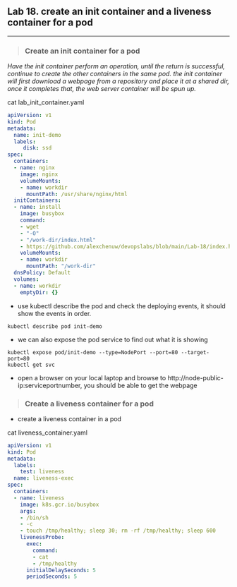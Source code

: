 ## Lab 18. create an init container and a liveness container for a pod
___

> ### Create an init container for a pod

_Have the init container perform an operation, until the return is successful, continue to create the other containers in the same pod.
the init container will first download a webpage from a repository and place it at a shared dir, once it completes that, the web server container will be spun up._

cat lab_init_container.yaml
```yaml
apiVersion: v1
kind: Pod
metadata:
  name: init-demo
  labels:
     disk: ssd
spec:
  containers:
  - name: nginx
    image: nginx
    volumeMounts:
    - name: workdir
      mountPath: /usr/share/nginx/html
  initContainers:
  - name: install
    image: busybox
    command:
    - wget
    - "-O"
    - "/work-dir/index.html"
    - https://github.com/alexchenuw/devopslabs/blob/main/Lab-18/index.html
    volumeMounts:
    - name: workdir
      mountPath: "/work-dir"
  dnsPolicy: Default
  volumes:
  - name: workdir
    emptyDir: {}
``` 

* use kubectl describe the pod and check the deploying events, it should show the events in order.
```
kubectl describe pod init-demo
```

* we can also expose the pod service to find out what it is showing

```
kubectl expose pod/init-demo --type=NodePort --port=80 --target-port=80
kubectl get svc
```
* open a browser on your local laptop and browse to http://node-public-ip:serviceportnumber, you should be able to get the webpage


> ### Create a liveness container for a pod

* create a liveness container in a pod 

cat liveness_container.yaml
```yaml
apiVersion: v1
kind: Pod
metadata:
  labels:
    test: liveness
  name: liveness-exec
spec:
  containers:
  - name: liveness
    image: k8s.gcr.io/busybox
    args:
    - /bin/sh
    - -c
    - touch /tmp/healthy; sleep 30; rm -rf /tmp/healthy; sleep 600
    livenessProbe:
      exec:
        command:
        - cat
        - /tmp/healthy
      initialDelaySeconds: 5
      periodSeconds: 5
      
```
